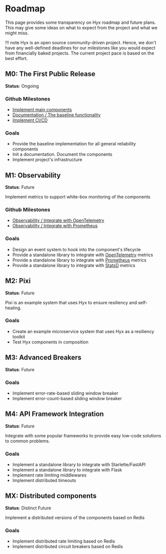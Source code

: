 # Roadmap

This page provides some transparency on Hyx roadmap and future plans. 
This may give some ideas on what to expect from the project and what we might miss.

!!! note
    Hyx is an open source community-driven project. 
    Hence, we don't have any well-defined deadlines for our milestones like you would expect from financially baked projects.
    The current project pace is based on the best effort.

## M0: The First Public Release

**Status**: Ongoing

### Github Milestones

* [Implement main components](https://github.com/roma-glushko/hyx/milestone/5)
* [Documentation / The baseline functionality](https://github.com/roma-glushko/hyx/milestone/1)
* [Implement CI/CD](https://github.com/roma-glushko/hyx/milestone/6)

### Goals

* Provide the baseline implementation for all general reliability components
* Init a documentation. Document the components
* Implement project's infrastructure

## M1: Observability

**Status**: Future

Implement metrics to support white-box monitoring of the components

### Github Milestones

* [Observability / Integrate with OpenTelemetry](https://github.com/roma-glushko/hyx/milestone/2)
* [Observability / Integrate with Prometheus](https://github.com/roma-glushko/hyx/milestone/3)

### Goals

* Design an event system to hook into the component's lifecycle
* Provide a standalone library to integrate with [OpenTelemetry](https://opentelemetry.io/) metrics
* Provide a standalone library to integrate with [Prometheus](https://prometheus.io/) metrics
* Provide a standalone library to integrate with [StatsD](https://github.com/statsd/statsd) metrics

## M2: Pixi

**Status**: Future

Pixi is an example system that uses Hyx to ensure resiliency and self-healing. 

### Goals

* Create an example microservice system that uses Hyx as a resiliency toolkit
* Test Hyx components in composition

## M3: Advanced Breakers

**Status**: Future

### Goals

* Implement error-rate-based sliding window breaker
* Implement error-count-based sliding window breaker

## M4: API Framework Integration

**Status**: Future

Integrate with some popular frameworks to provide easy low-code solutions to common problems.

### Goals

* Implement a standalone library to integrate with Starlette/FastAPI
* Implement a standalone library to integrate with Flask
* Implement rate limiting middlewares
* Implement distributed timeouts 

## MX: Distributed components

**Status**: Distinct Future

Implement a distributed versions of the components based on Redis

### Goals

* Implement distributed rate limiting based on Redis
* Implement distributed circuit breakers based on Redis
